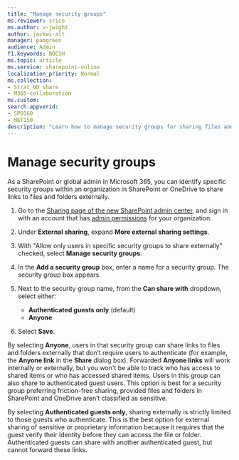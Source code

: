 ```yaml
---
title: "Manage security groups"
ms.reviewer: srice
ms.author: v-jwight
author: jackwi-alt
manager: pamgreen
audience: Admin
f1.keywords: NOCSH
ms.topic: article
ms.service: sharepoint-online
localization_priority: Normal
ms.collection:  
- Strat_OD_share
- M365-collaboration
ms.custom:
search.appverid:
- SPO160
- MET150
description: "Learn how to manage security groups for sharing files and folders in SharePoint and OneDrive."
---
```


# Manage security groups

As a SharePoint or global admin in Microsoft 365, you can identify specific security groups within an organization in SharePoint or OneDrive to share links to files and folders externally.
  
1. Go to the [Sharing page of the new SharePoint admin center](https://admin.microsoft.com/sharepoint?page=sharing&modern=true), and sign in with an account that has [admin permissions](https://docs.microsoft.com/sharepoint/sharepoint-admin-role) for your organization.

2. Under **External sharing**, expand **More external sharing settings**.

3. With "Allow only users in specific security groups to share externally" checked, select **Manage security groups**.



4. In the **Add a security group** box, enter a name for a security group. The security group box appears.

5. Next to the security group name, from the **Can share with** dropdown, select either:

    - **Authenticated guests only** (default)
    - **Anyone**

6. Select **Save**.

By selecting **Anyone**, users in that security group can share links to files and folders externally that don’t require users to authenticate (for example, the **Anyone link** in the **Share** dialog box). Forwarded **Anyone links** will work internally or externally, but you won't be able to track who has access to shared items or who has accessed shared items. Users in this group can also share to authenticated guest users. This option is best for a security group preferring friction-free sharing, provided files and folders in SharePoint and OneDrive aren’t classified as sensitive.

By selecting **Authenticated guests only**, sharing externally is strictly limited to those guests who authenticate. This is the best option for external sharing of sensitive or proprietary information because it requires that the guest verify their identity before they can access the file or folder. Authenticated guests can share with another authenticated guest, but cannot forward these links.
